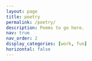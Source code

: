 ```yaml
---
layout: page
title: poetry
permalink: /poetry/
description: Poems to go here.
nav: true
nav_order: 2
display_categories: [work, fun]
horizontal: false
---
```

